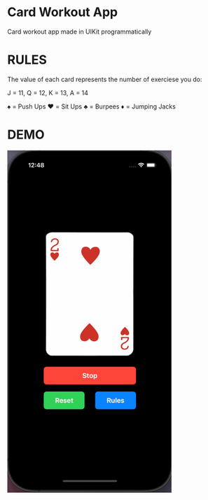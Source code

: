 # Card Workout App

Card workout app made in UIKit programmatically 

# RULES

The value of each card represents the number of exerciese you do:

J = 11, Q = 12, K = 13, A = 14

♠️ = Push Ups
 ❤️ = Sit Ups
 ♣️ = Burpees
 ♦️ = Jumping Jacks

# DEMO

<img src='demogif.gif' title='Demo Walkthrough' width='' alt='Demo Walkthrough' />
